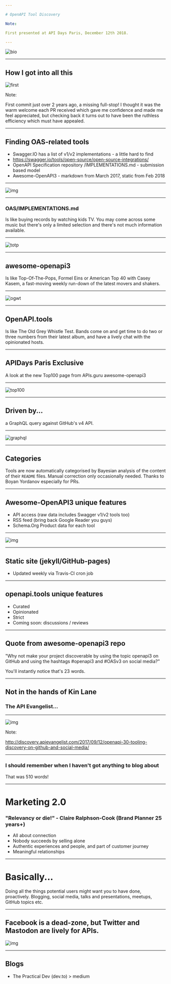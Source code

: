 ```yaml
---

# OpenAPI Tool Discovery

Note:

First presented at API Days Paris, December 12th 2018.

---
```


![bio](images/twitter-bio.jpg)

---

## How I got into all this

![first](images/first-commit.png)

Note:

First commit just over 2 years ago, a missing full-stop! I thought it was the
warm welcome each PR received which gave me confidence and made me feel 
appreciated, but checking back it turns out to have been the ruthless
efficiency which must have appealed.

---

## Finding OAS-related tools

* Swagger.IO has a list of v1/v2 implementations - a little hard to find
* https://swagger.io/tools/open-source/open-source-integrations/
* OpenAPI Specification repository /IMPLEMENTATIONS.md - submission based model
* Awesome-OpenAPI3 - markdown from March 2017, static from Feb 2018

---

![img](images/five-star.jpg)

---

### OAS/IMPLEMENTATIONS.md

Is like buying records by watching kids TV. You may come across some music but there's only a limited selection and there's not much information available.

---

![totp](images/JohnandJan.png)

---

## awesome-openapi3

Is like Top-Of-The-Pops, Formel Eins or American Top 40 with Casey Kasem, a fast-moving weekly run-down of the latest movers and shakers.

---

![ogwt](images/whistle-test.jpg)

---

## OpenAPI.tools

Is like The Old Grey Whistle Test. Bands come on and get time to do two or three numbers from their latest album, and have a lively chat with the opinionated hosts.

---

## APIDays Paris Exclusive

A look at the new Top100 page from APIs.guru awesome-openapi3

---

![top100](images/top100.png)

---

## Driven by...

a GraphQL query against GitHub's v4 API.

---

![graphql](images/graphql-query.png)

---

## Categories

Tools are now automatically categorised by Bayesian analysis of the content of their `README` files. Manual correction only occasionally needed. Thanks to Boyan Yordanov especially for PRs.

---

## Awesome-OpenAPI3 unique features

* API access (raw data includes Swagger v1/v2 tools too)
* RSS feed (bring back Google Reader you guys)
* Schema.Org Product data for each tool

---

![img](images/sdtt.png)

---

## Static site (jekyll/GitHub-pages)

* Updated weekly via Travis-CI cron job

---

## openapi.tools unique features

* Curated
* Opinionated
* Strict
* Coming soon: discussions / reviews

---

## Quote from awesome-openapi3 repo

"Why not make your project discoverable by using the topic openapi3 on GitHub and using the hashtags #openapi3 and #OASv3 on social media?"

You'll instantly notice that's 23 words.

---

## Not in the hands of Kin Lane

### The API Evangelist...

---

![img](images/kin.png)

Note:

http://discovery.apievangelist.com/2017/09/12/openapi-30-tooling-discovery-on-github-and-social-media/

---

### I should remember when I haven't got anything to blog about

That was 510 words!

---

# Marketing 2.0

### "Relevancy or die!" - Claire Ralphson-Cook (Brand Planner 25 years+)

* All about connection
* Nobody succeeds by selling alone
* Authentic experiences and people, and part of customer journey
* Meaningful relationships

---

# Basically...

Doing all the things potential users might want you to have done, proactively. Blogging, social media, talks and presentations, meetups, GitHub topics etc.

---

## Facebook is a dead-zone, but Twitter and Mastodon are lively for APIs.

![img](images/mastodon-testimonial.png)

---

## Blogs

* The Practical Dev (dev.to) > medium
